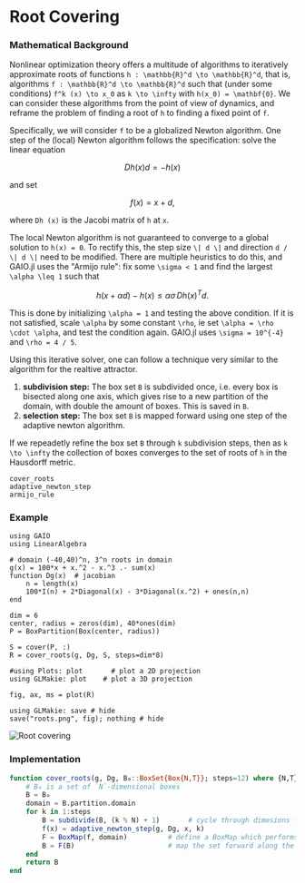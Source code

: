 # Root Covering

### Mathematical Background
Nonlinear optimization theory offers a multitude of algorithms to iteratively approximate roots of functions ``h : \mathbb{R}^d \to \mathbb{R}^d``, that is, algorithms ``f : \mathbb{R}^d \to \mathbb{R}^d`` such that (under some conditions) ``f^k (x) \to x_0`` as ``k \to \infty`` with ``h(x_0) = \mathbf{0}``. We can consider these algorithms from the point of view of dynamics, and reframe the problem of finding a root of ``h`` to finding a fixed point of ``f``. 

Specifically, we will consider ``f`` to be a globalized Newton algorithm. One step of the (local) Newton algorithm follows the specification: solve the linear equation 
```math
Dh (x) d = - h(x)
```
and set 
```math
f(x) = x + d, 
```
where ``Dh (x)`` is the Jacobi matrix of ``h`` at ``x``. 

The local Newton algorithm is not guaranteed to converge to a global solution to ``h(x) = 0``. To rectify this, the step size ``\| d \|`` and direction ``d / \| d \|`` need to be modified. There are multiple heuristics to do this, and GAIO.jl uses the "Armijo rule": fix some ``\sigma < 1`` and find the largest ``\alpha \leq 1`` such that 
```math
h(x + \alpha d) - h(x) \leq \alpha \sigma \, Dh (x)^T d.
```
This is done by initializing ``\alpha = 1`` and testing the above condition. If it is not satisfied, scale ``\alpha`` by some constant ``\rho``, ie set ``\alpha = \rho \cdot \alpha``, and test the condition again. GAIO.jl uses ``\sigma = 10^{-4}`` and ``\rho = 4 / 5``. 

Using this iterative solver, one can follow a technique very similar to the algorithm for the realtive attractor. 
1. **subdivision step:** The box set `B` is subdivided once, i.e. every box is bisected along one axis, which gives rise to a new partition of the domain, with double the amount of boxes. This is saved in `B`. 
2. **selection step:** The box set `B` is mapped forward using one step of the adaptive newton algorithm. 

If we repeadetly refine the box set `B` through ``k`` subdivision steps, then as ``k \to \infty`` the collection of boxes converges to the set of roots of `h` in the Hausdorff metric. 

```@docs
cover_roots
adaptive_newton_step
armijo_rule
```

### Example

```@example 1
using GAIO
using LinearAlgebra

# domain (-40,40)^n, 3^n roots in domain
g(x) = 100*x + x.^2 - x.^3 .- sum(x)
function Dg(x)  # jacobian
    n = length(x)
    100*I(n) + 2*Diagonal(x) - 3*Diagonal(x.^2) + ones(n,n)
end

dim = 6
center, radius = zeros(dim), 40*ones(dim)
P = BoxPartition(Box(center, radius))

S = cover(P, :)
R = cover_roots(g, Dg, S, steps=dim*8)

#using Plots: plot       # plot a 2D projection
using GLMakie: plot    # plot a 3D projection

fig, ax, ms = plot(R)

using GLMakie: save # hide
save("roots.png", fig); nothing # hide
```

![Root covering](roots.png)

### Implementation

```julia
function cover_roots(g, Dg, B₀::BoxSet{Box{N,T}}; steps=12) where {N,T}
    # B₀ is a set of `N`-dimensional boxes
    B = B₀
    domain = B.partition.domain
    for k in 1:steps
        B = subdivide(B, (k % N) + 1)       # cycle through dimesions for subdivision
        f(x) = adaptive_newton_step(g, Dg, x, k)
        F = BoxMap(f, domain)          # define a BoxMap which performs one newton step
        B = F(B)                       # map the set forward along the newton step
    end
    return B
end
```
